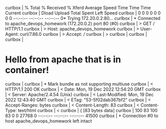 curlbox  |   % Total    % Received % Xferd  Average Speed   Time    Time     Time  Current
curlbox  |                                  Dload  Upload   Total   Spent    Left  Speed
curlbox  |   0     0    0     0    0     0      0      0 --:--:-- --:--:-- --:--:--     0*   Trying 172.20.0.2:80...
curlbox  | * Connected to apache_devops_homework (172.20.0.2) port 80 (#0)
curlbox  | > GET / HTTP/1.1
curlbox  | > Host: apache_devops_homework
curlbox  | > User-Agent: curl/7.86.0
curlbox  | > Accept: */*
curlbox  | > 
curlbox  | <html>
curlbox  | <body>
curlbox  | 	<h1>Hello from apache that is in container!</h1>
curlbox  | </body>
curlbox  | * Mark bundle as not supporting multiuse
curlbox  | < HTTP/1.1 200 OK
curlbox  | < Date: Mon, 19 Dec 2022 12:54:20 GMT
curlbox  | < Server: Apache/2.4.54 (Unix)
curlbox  | < Last-Modified: Mon, 19 Dec 2022 12:43:40 GMT
curlbox  | < ETag: "53-5f02dab367bf2"
curlbox  | < Accept-Ranges: bytes
curlbox  | < Content-Length: 83
curlbox  | < Content-Type: text/html
curlbox  | < 
curlbox  | { [83 bytes data]
curlbox  | 100    83  100    83    0     0  27768      0 --:--:-- --:--:-- --:--:-- 41500
curlbox  | * Connection #0 to host apache_devops_homework left intact
